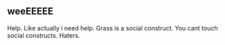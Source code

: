 ##  weeEEEEE

Help. Like actually i need help. Grass is a social construct. You cant touch social constructs. Haters.
